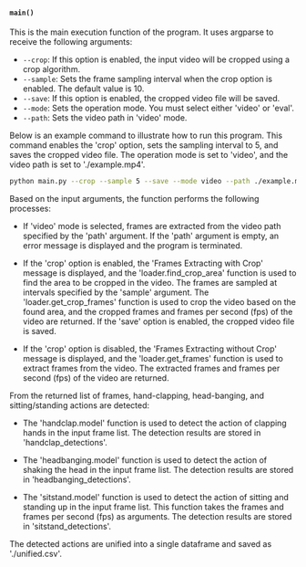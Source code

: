 #### `main()`

This is the main execution function of the program. It uses argparse to receive the following arguments:

- `--crop`: If this option is enabled, the input video will be cropped using a crop algorithm.
- `--sample`: Sets the frame sampling interval when the crop option is enabled. The default value is 10.
- `--save`: If this option is enabled, the cropped video file will be saved.
- `--mode`: Sets the operation mode. You must select either 'video' or 'eval'.
- `--path`: Sets the video path in 'video' mode.

Below is an example command to illustrate how to run this program. This command enables the 'crop' option, sets the sampling interval to 5, and saves the cropped video file. The operation mode is set to 'video', and the video path is set to './example.mp4'.

```bash
python main.py --crop --sample 5 --save --mode video --path ./example.mp4
```

Based on the input arguments, the function performs the following processes:

- If 'video' mode is selected, frames are extracted from the video path specified by the 'path' argument. If the 'path' argument is empty, an error message is displayed and the program is terminated.

- If the 'crop' option is enabled, the 'Frames Extracting with Crop' message is displayed, and the 'loader.find_crop_area' function is used to find the area to be cropped in the video. The frames are sampled at intervals specified by the 'sample' argument. The 'loader.get_crop_frames' function is used to crop the video based on the found area, and the cropped frames and frames per second (fps) of the video are returned. If the 'save' option is enabled, the cropped video file is saved.

- If the 'crop' option is disabled, the 'Frames Extracting without Crop' message is displayed, and the 'loader.get_frames' function is used to extract frames from the video. The extracted frames and frames per second (fps) of the video are returned.

From the returned list of frames, hand-clapping, head-banging, and sitting/standing actions are detected:

- The 'handclap.model' function is used to detect the action of clapping hands in the input frame list. The detection results are stored in 'handclap_detections'.

- The 'headbanging.model' function is used to detect the action of shaking the head in the input frame list. The detection results are stored in 'headbanging_detections'.

- The 'sitstand.model' function is used to detect the action of sitting and standing up in the input frame list. This function takes the frames and frames per second (fps) as arguments. The detection results are stored in 'sitstand_detections'.

The detected actions are unified into a single dataframe and saved as './unified.csv'.
